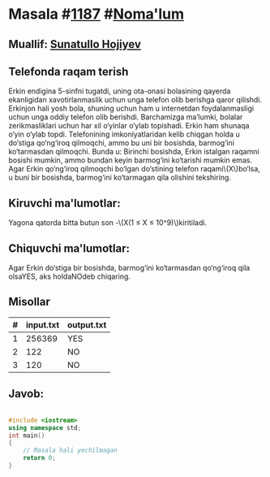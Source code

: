 
<h1>Masala #<a href="https://robocontest.uz/tasks/1187">1187</a> #<a href="https://robocontest.uz/tasks?category=1">Noma'lum</a></h1>
<h2> Muallif: <a href="https://robocontest.uz/profile/sunnat">Sunatullo Hojiyev</a></h2>
<h2>Telefonda raqam terish</h2>
<p>Erkin endigina 5-sinfni tugatdi, uning ota-onasi bolasining qayerda ekanligidan xavotirlanmaslik uchun unga telefon olib berishga qaror qilishdi. Erkinjon hali yosh bola, shuning uchun ham u internetdan foydalanmasligi uchun unga oddiy telefon olib berishdi.
Barchamizga ma’lumki, bolalar zerikmasliklari uchun har xil o‘yinlar o‘ylab topishadi. Erkin ham shunaqa o‘yin o‘ylab topdi. Telefonining imkoniyatlaridan kelib chiqgan holda u do‘stiga qo‘ng‘iroq qilmoqchi, ammo bu uni bir bosishda, barmog‘ini ko‘tarmasdan qilmoqchi. Bunda u:
Birinchi bosishda, Erkin istalgan raqamni bosishi mumkin, ammo bundan keyin barmog‘ini ko‘tarishi mumkin emas.
Agar Erkin qo‘ng‘iroq qilmoqchi bo‘lgan do‘stining telefon raqami\(X\)bo‘lsa, u buni bir bosishda, barmog‘ini ko‘tarmagan qila olishini tekshiring.</p>
<h2>Kiruvchi ma'lumotlar:</h2>
<p>Yagona qatorda bitta butun son -\(X(1 ≤ X ≤ 10^9)\)kiritiladi.</p>
<h2>Chiquvchi ma'lumotlar:</h2>
<p>Agar Erkin do‘stiga bir bosishda, barmog‘ini ko‘tarmasdan qo‘ng‘iroq qila olsaYES, aks holdaNOdeb chiqaring.</p>
<h2>Misollar</h2>
<table>
    <thead>
        <tr>
            <th>#</th>
            <th>input.txt</th>
            <th>output.txt</th>
        </tr>
    </thead>
    <tbody>
            <tr>
                <td>1</td>
                <td>256369</td>
                <td>YES</td>
            </tr>
            <tr>
                <td>2</td>
                <td>122</td>
                <td>NO</td>
            </tr>
            <tr>
                <td>3</td>
                <td>120</td>
                <td>NO</td>
            </tr>
    </tbody>
    </table>
    
<h2>Javob:</h2>

######
```cpp
#include <iostream>
using namespace std;
int main()
{
    // Masala hali yechilmagan
    return 0;
}
```
